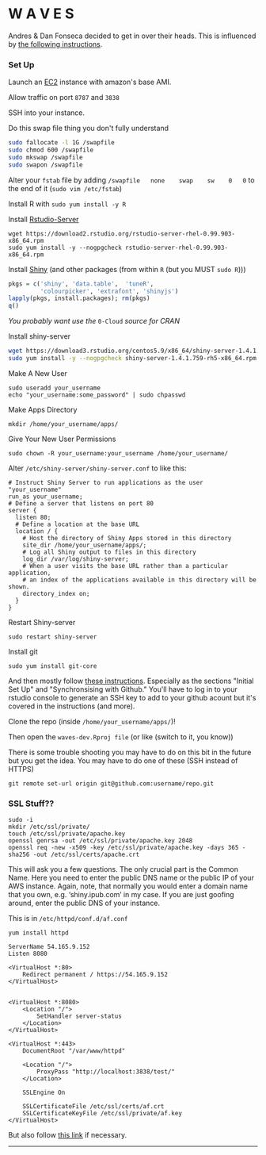 # W A V E S

Andres & Dan Fonseca decided to get in over their heads.
This is influenced by [the following instructions][].

### Set Up

Launch an [EC2][] instance with amazon's base AMI.

Allow traffic on port `8787` and `3838`

SSH into your instance.

Do this swap file thing you don't fully understand

```bash
sudo fallocate -l 1G /swapfile
sudo chmod 600 /swapfile
sudo mkswap /swapfile
sudo swapon /swapfile
```

Alter your `fstab` file by adding `/swapfile   none    swap    sw    0   0`
to the end of it (`sudo vim /etc/fstab`)

Install R  with `sudo yum install -y R`

Install [Rstudio-Server][]

```
wget https://download2.rstudio.org/rstudio-server-rhel-0.99.903-x86_64.rpm
sudo yum install -y --nogpgcheck rstudio-server-rhel-0.99.903-x86_64.rpm
```

Install [Shiny][] (and other packages (from within `R` (but you MUST `sudo R`)))

```r
pkgs = c('shiny', 'data.table',  'tuneR', 
         'colourpicker', 'extrafont', 'shinyjs')
lapply(pkgs, install.packages); rm(pkgs)
q()
```

*You probably want use the* `0-Cloud` *source for CRAN*

Install shiny-server

```bash
wget https://download3.rstudio.org/centos5.9/x86_64/shiny-server-1.4.1.759-rh5-x86_64.rpm
sudo yum install -y --nogpgcheck shiny-server-1.4.1.759-rh5-x86_64.rpm
```

Make A New User

```
sudo useradd your_username
echo "your_username:some_password" | sudo chpasswd
```

Make Apps Directory

`mkdir /home/your_username/apps/`

Give Your New User Permissions

`sudo chown -R your_username:your_username /home/your_username/`

Alter `/etc/shiny-server/shiny-server.conf` to like this:

```
# Instruct Shiny Server to run applications as the user "your_username"
run_as your_username;
# Define a server that listens on port 80
server {
  listen 80;
  # Define a location at the base URL
  location / {
    # Host the directory of Shiny Apps stored in this directory
    site_dir /home/your_username/apps/;
    # Log all Shiny output to files in this directory
    log_dir /var/log/shiny-server;
    # When a user visits the base URL rather than a particular application,
    # an index of the applications available in this directory will be shown.
    directory_index on;
  }
}
```

Restart Shiny-server

`sudo restart shiny-server`

Install git

`sudo yum install git-core`

And then mostly follow [these instructions][]. Especially as the sections 
"Initial Set Up" and "Synchronsising with Github." You'll have to log in to
your rstudio console to generate an SSH key to add to your github acount but
it's covered in the instructions (and more).

Clone the repo (inside `/home/your_username/apps/`)!

Then open the `waves-dev.Rproj file` (or like (switch to it, you know))

There is some trouble shooting you may have to do on this bit in the 
future but you get the idea. You may have to do one of these 
(SSH instead of HTTPS)

`git remote set-url origin git@github.com:username/repo.git`

### SSL Stuff??

```
sudo -i
mkdir /etc/ssl/private/
touch /etc/ssl/private/apache.key
openssl genrsa -out /etc/ssl/private/apache.key 2048
openssl req -new -x509 -key /etc/ssl/private/apache.key -days 365 -sha256 -out /etc/ssl/certs/apache.crt
```

This will ask you a few questions. The only crucial part is the Common Name. Here you need to enter the public DNS name or the public IP of your AWS instance. Again, note, that normally you would enter a domain name that you own, e.g. ‘shiny.ipub.com’ in my case. If you are just goofing around, enter the public DNS of your instance.


This is in `/etc/httpd/conf.d/af.conf`

```
yum install httpd
```

```
ServerName 54.165.9.152
Listen 8080

<VirtualHost *:80>
    Redirect permanent / https://54.165.9.152
</VirtualHost>


<VirtualHost *:8080>
    <Location "/">
        SetHandler server-status
    </Location>
</VirtualHost>

<VirtualHost *:443>
    DocumentRoot "/var/www/httpd"

    <Location "/">
        ProxyPass "http://localhost:3838/test/"
    </Location>

    SSLEngine On

    SSLCertificateFile /etc/ssl/certs/af.crt
    SSLCertificateKeyFile /etc/ssl/private/af.key
</VirtualHost>
```
But also follow [this link] if necessary.

----------

<!-- links -->
[shiny]: http://shiny.rstudio.com/
[ec2]: http://aws.amazon.com/ec2/
[rstudio-server]: https://www.rstudio.com/products/rstudio/download-server/
[these instructions]: http://r-pkgs.had.co.nz/git.html
[the following instructions]: https://github.com/chrisrzhou/RShiny-EC2Bootstrap
[this link]: http://docs.aws.amazon.com/AWSEC2/latest/UserGuide/SSL-on-an-instance.html
